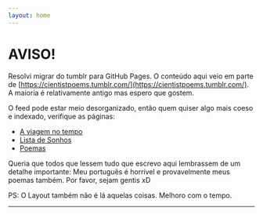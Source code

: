 ```yaml
---
layout: home
---
```


AVISO!
======

Resolvi migrar do tumblr para GitHub Pages. O conteúdo aqui veio em parte de [https://cientistpoems.tumblr.com/](https://cientistpoems.tumblr.com/). A maioria é relativamente antigo mas espero que gostem.

O feed pode estar meio desorganizado, então quem quiser algo mais coeso e indexado, verifique as páginas:

* [A viagem no tempo](/pages/aviagemnotempo.html)
* [Lista de Sonhos](/pages/listadesonhos.html)
* [Poemas](/pages/poemas.html)

Queria que todos que lessem tudo que escrevo aqui lembrassem de um detalhe importante: Meu português é horrível e provavelmente meus poemas também. Por favor, sejam gentis xD

PS: O Layout também não é lá aquelas coisas. Melhoro com o tempo.

* * *